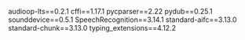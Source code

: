 audioop-lts==0.2.1
cffi==1.17.1
pycparser==2.22
pydub==0.25.1
sounddevice==0.5.1
SpeechRecognition==3.14.1
standard-aifc==3.13.0
standard-chunk==3.13.0
typing_extensions==4.12.2
